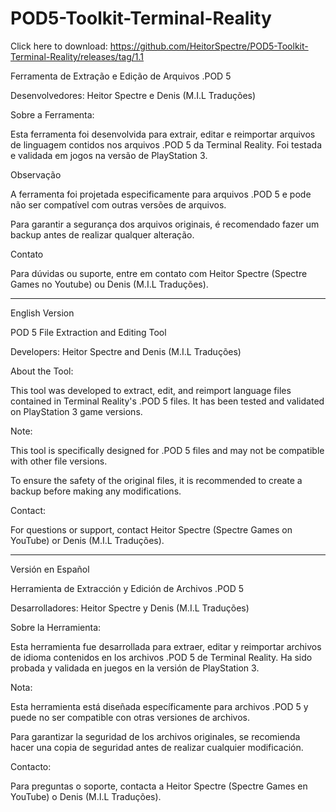 # POD5-Toolkit-Terminal-Reality

Click here to download: https://github.com/HeitorSpectre/POD5-Toolkit-Terminal-Reality/releases/tag/1.1

Ferramenta de Extração e Edição de Arquivos .POD 5

Desenvolvedores: Heitor Spectre e Denis (M.I.L Traduções)

Sobre a Ferramenta:

Esta ferramenta foi desenvolvida para extrair, editar e reimportar arquivos de linguagem contidos nos arquivos .POD 5 da Terminal Reality. Foi testada e validada em jogos na versão de PlayStation 3.

Observação

A ferramenta foi projetada especificamente para arquivos .POD 5 e pode não ser compatível com outras versões de arquivos.

Para garantir a segurança dos arquivos originais, é recomendado fazer um backup antes de realizar qualquer alteração.

Contato

Para dúvidas ou suporte, entre em contato com Heitor Spectre (Spectre Games no Youtube) ou Denis (M.I.L Traduções).

---------------------------------------------------------------------------------------------------------------------

English Version

POD 5 File Extraction and Editing Tool

Developers: Heitor Spectre and Denis (M.I.L Traduções)

About the Tool:

This tool was developed to extract, edit, and reimport language files contained in Terminal Reality's .POD 5 files. It has been tested and validated on PlayStation 3 game versions.

Note:

This tool is specifically designed for .POD 5 files and may not be compatible with other file versions.

To ensure the safety of the original files, it is recommended to create a backup before making any modifications.

Contact:

For questions or support, contact Heitor Spectre (Spectre Games on YouTube) or Denis (M.I.L Traduções).

---------------------------------------------------------------------------------------------------------------------

Versión en Español

Herramienta de Extracción y Edición de Archivos .POD 5

Desarrolladores: Heitor Spectre y Denis (M.I.L Traduções)

Sobre la Herramienta:

Esta herramienta fue desarrollada para extraer, editar y reimportar archivos de idioma contenidos en los archivos .POD 5 de Terminal Reality. Ha sido probada y validada en juegos en la versión de PlayStation 3.

Nota:

Esta herramienta está diseñada específicamente para archivos .POD 5 y puede no ser compatible con otras versiones de archivos.

Para garantizar la seguridad de los archivos originales, se recomienda hacer una copia de seguridad antes de realizar cualquier modificación.

Contacto:

Para preguntas o soporte, contacta a Heitor Spectre (Spectre Games en YouTube) o Denis (M.I.L Traduções).
